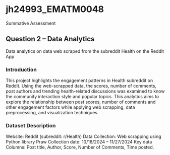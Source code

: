 # jh24993_EMATM0048
Summative Assessment













































































## Question 2 – Data Analytics

Data analytics on data web scraped from the subreddit Health on the Reddit App

### Introduction
This project highlights the engagement patterns in Health subreddit on Reddit. Using the web-scrapped data, the scores, number of comments, post authors and trending health-related discussions was examined to know the community interaction style and popular topics. This analytics aims to explore the relationship between post scores, number of comments and other engagement factors while applying web scrapping, data preprocessing, and visualization techniques.

### Dataset Description
Website: Reddit (subreddit: r/Health)
Data Collection: Web scrapping using Python library Praw
Collection date: 10/18/2024 – 11/27/2024
Key data Columns: Post title, Author, Score, Number of Comments, Time posted.

